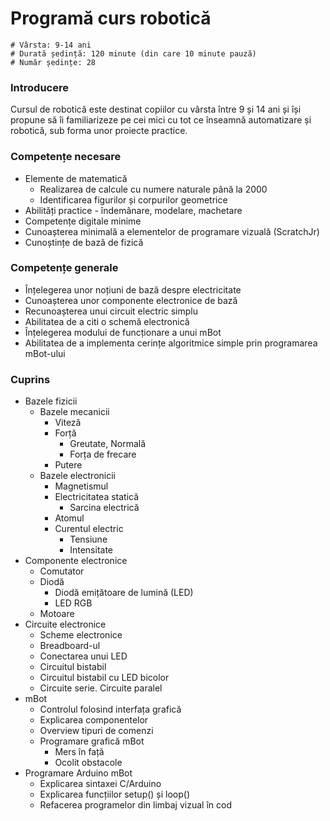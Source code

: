 # Programă curs robotică

    # Vârsta: 9-14 ani
    # Durată ședință: 120 minute (din care 10 minute pauză)
    # Număr ședințe: 28

### Introducere

Cursul de robotică este destinat copiilor cu vârsta între 9 și 14 ani și își propune să îi familiarizeze pe cei mici cu tot ce înseamnă automatizare și robotică, sub forma unor proiecte practice.

### Competențe necesare

- Elemente de matematică
  - Realizarea de calcule cu numere naturale până la 2000
  - Identificarea figurilor și corpurilor geometrice
- Abilități practice - îndemânare, modelare, machetare
- Competențe digitale minime
- Cunoașterea minimală a elementelor de programare vizuală (ScratchJr)
- Cunoștințe de bază de fizică

### Competențe generale

- Înțelegerea unor noțiuni de bază despre electricitate
- Cunoașterea unor componente electronice de bază
- Recunoașterea unui circuit electric simplu
- Abilitatea de a citi o schemă electronică
- Înțelegerea modului de funcționare a unui mBot
- Abilitatea de a implementa cerințe algoritmice simple prin programarea mBot-ului

### Cuprins

- Bazele fizicii
  - Bazele mecanicii
    - Viteză
    - Forță
      - Greutate, Normală
      - Forța de frecare
    - Putere
  - Bazele electronicii
    - Magnetismul
    - Electricitatea statică
      - Sarcina electrică
    - Atomul
    - Curentul electric
      - Tensiune
      - Intensitate
- Componente electronice
  - Comutator
  - Diodă
    - Diodă emițătoare de lumină (LED)
    - LED RGB
  - Motoare
- Circuite electronice
  - Scheme electronice
  - Breadboard-ul
  - Conectarea unui LED
  - Circuitul bistabil
  - Circuitul bistabil cu LED bicolor
  - Circuite serie. Circuite paralel
- mBot
  - Controlul folosind interfața grafică
  - Explicarea componentelor
  - Overview tipuri de comenzi
  - Programare grafică mBot
    - Mers în față
    - Ocolit obstacole
- Programare Arduino mBot
  - Explicarea sintaxei C/Arduino
  - Explicarea funcțiilor setup() și loop()
  - Refacerea programelor din limbaj vizual în cod
